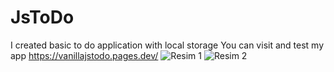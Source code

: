 # JsToDo
I created basic to do application with local storage
You can visit and test my app https://vanillajstodo.pages.dev/
![Resim 1]([https://user-images.githubusercontent.com/30829560/168441449-d146d334-568a-4dae-b681-10230ac5e56d.PNG](https://user-images.githubusercontent.com/30829560/170877001-2a45f029-a687-466e-b77d-b91ac4fd93f2.PNG))
![Resim 2]([https://user-images.githubusercontent.com/30829560/168441445-0498dccf-6124-4717-a0dd-3a8898b1f791.PNG](https://user-images.githubusercontent.com/30829560/170877009-5e7c9fc3-8ca9-4556-a82a-9d18b1ae5994.PNG))
